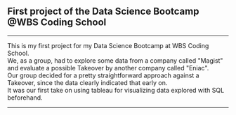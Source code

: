 ## First project of the Data Science Bootcamp @WBS Coding School

---

This is my first project for my Data Science Bootcamp at WBS Coding School.  
We, as a group, had to explore some data from a company called "Magist" and 
evaluate a possible Takeover by another company called "Eniac".  
Our group decided for a pretty straightforward approach against a Takeover, 
since the data clearly indicated that early on.  
It was our first take on using tableau for visualizing data explored with SQL beforehand.

---
